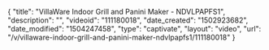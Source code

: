 {
    "title": "VillaWare Indoor Grill and Panini Maker - NDVLPAPFS1",
    "description": "",
    "videoid": "111180018",
    "date_created": "1502923682",
    "date_modified": "1504247458",
    "type": "captivate",
    "layout": "video",
    "url": "\/v\/villaware-indoor-grill-and-panini-maker-ndvlpapfs1\/111180018"
}